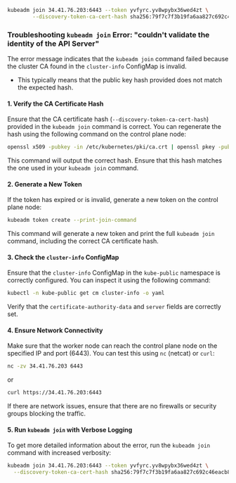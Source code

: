 ```sh
kubeadm join 34.41.76.203:6443 --token yvfyrc.yv8wpybx36wed4zt \
        --discovery-token-ca-cert-hash sha256:79f7c7f3b19fa6aa827c692c46eacb815db68b77b2bb56404d6efabc1ea4482b
```
### Troubleshooting `kubeadm join` Error: "couldn't validate the identity of the API Server"

The error message indicates that the `kubeadm join` command failed because the cluster CA found in the `cluster-info` ConfigMap is invalid. 
- This typically means that the public key hash provided does not match the expected hash.

#### **1. Verify the CA Certificate Hash**

Ensure that the CA certificate hash (`--discovery-token-ca-cert-hash`) provided in the `kubeadm join` command is correct. You can regenerate the hash using the following command on the control plane node:

```sh
openssl x509 -pubkey -in /etc/kubernetes/pki/ca.crt | openssl pkey -pubin -outform DER | openssl dgst -sha256 -hex | sed 's/^.* //'
```

This command will output the correct hash. Ensure that this hash matches the one used in your `kubeadm join` command.

#### **2. Generate a New Token**

If the token has expired or is invalid, generate a new token on the control plane node:

```sh
kubeadm token create --print-join-command
```

This command will generate a new token and print the full `kubeadm join` command, including the correct CA certificate hash.

#### **3. Check the `cluster-info` ConfigMap**

Ensure that the `cluster-info` ConfigMap in the `kube-public` namespace is correctly configured. You can inspect it using the following command:

```sh
kubectl -n kube-public get cm cluster-info -o yaml
```

Verify that the `certificate-authority-data` and `server` fields are correctly set.

#### **4. Ensure Network Connectivity**

Make sure that the worker node can reach the control plane node on the specified IP and port (6443). You can test this using `nc` (netcat) or `curl`:

```sh
nc -zv 34.41.76.203 6443
```

or

```sh
curl https://34.41.76.203:6443
```

If there are network issues, ensure that there are no firewalls or security groups blocking the traffic.

#### **5. Run `kubeadm join` with Verbose Logging**

To get more detailed information about the error, run the `kubeadm join` command with increased verbosity:

```sh
kubeadm join 34.41.76.203:6443 --token yvfyrc.yv8wpybx36wed4zt \
  --discovery-token-ca-cert-hash sha256:79f7c7f3b19fa6aa827c692c46eacb815db68b77b2bb56404d6efabc1ea4482b --v=5
```
